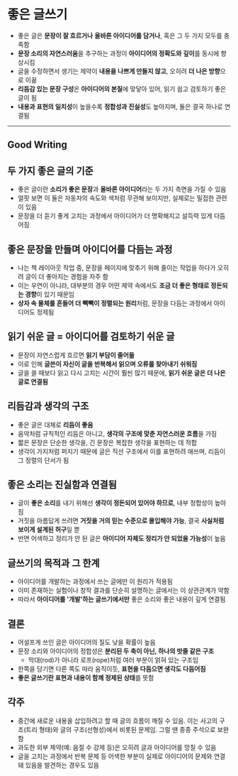 # 좋은 글쓰기


* 좋은 글은 **문장이 잘 흐르거나** **올바른 아이디어를 담거나**, 혹은 그 두 가지 모두를 충족함
* **문장 소리의 자연스러움**을 추구하는 과정이 **아이디어의 정확도와 깊이**를 동시에 향상시킴
* 글을 수정하면서 생기는 제약이 **내용을 나쁘게 만들지 않고**, 오히려 **더 나은 방향**으로 이끎
* **리듬감 있는 문장 구성**은 **아이디어의 본질**에 맞닿아 있어, 읽기 쉽고 검토하기 좋은 글이 됨
* **내용과 표현의 일치성**이 높을수록 **정합성과 진실성**도 높아지며, 둘은 결국 하나로 연결됨

---

Good Writing
------------

두 가지 좋은 글의 기준
-------------

* 좋은 글이란 **소리가 좋은 문장**과 **올바른 아이디어**라는 두 가지 측면을 가질 수 있음
* 얼핏 보면 이 둘은 자동차의 속도와 색처럼 무관해 보이지만, 실제로는 밀접한 관련이 있음
* 문장을 더 듣기 좋게 고치는 과정에서 아이디어가 더 명확해지고 설득력 있게 다듬어짐

좋은 문장을 만들며 아이디어를 다듬는 과정
-----------------------

* 나는 책 레이아웃 작업 중, 문장을 페이지에 맞추기 위해 줄이는 작업을 하다가 오히려 글이 더 좋아지는 경험을 자주 함
* 이는 우연이 아니라, 대부분의 경우 어떤 제약 속에서도 **조금 더 좋은 형태로 정돈되는 경향**이 있기 때문임
* **상자 속 물체를 흔들어 더 빽빽이 정렬되는 원리**처럼, 문장을 다듬는 과정에서 아이디어도 정제됨

읽기 쉬운 글 = 아이디어를 검토하기 쉬운 글
-------------------------

* 문장이 자연스럽게 흐르면 **읽기 부담이 줄어듦**
* 이로 인해 **글쓴이 자신이 글을 반복해서 읽으며 오류를 찾아내기 쉬워짐**
* 글을 쓸 때보다 읽고 다시 고치는 시간이 훨씬 많기 때문에, **읽기 쉬운 글은 더 나은 글로 연결됨**

리듬감과 생각의 구조
-----------

* 좋은 글은 대체로 **리듬이 좋음**
* 음악처럼 규칙적인 리듬은 아니고, **생각의 구조에 맞춘 자연스러운 흐름**을 가짐
* 짧은 문장은 단순한 생각을, 긴 문장은 복잡한 생각을 표현하는 데 적합
* 생각이 가지처럼 퍼지기 때문에 글은 직선 구조에서 이를 표현하려 애쓰며, 리듬이 그 정렬의 단서가 됨

좋은 소리는 진실함과 연결됨
---------------

* 글이 **좋은 소리**를 내기 위해선 **생각이 정돈되어 있어야 하므로**, 내부 정합성이 높아짐
* 거짓을 아름답게 쓰려면 **거짓을 거의 믿는 수준으로 몰입해야 가능**, 결국 **사실처럼 보이게 설계된 허구**일 뿐
* 반면 어색하고 정리가 안 된 글은 **아이디어 자체도 정리가 안 되었을 가능성**이 높음

글쓰기의 목적과 그 한계
-------------

* 아이디어를 개발하는 과정에서 쓰는 글에만 이 원리가 적용됨
* 이미 존재하는 실험이나 창작 결과를 단순히 설명하는 글에서는 이 상관관계가 약함
* 따라서 **아이디어를 '개발'하는 글쓰기에서만** 좋은 소리와 좋은 내용이 깊게 연결됨

결론
--

* 어설프게 쓰인 글은 아이디어의 질도 낮을 확률이 높음
* 문장 소리와 아이디어의 정합성은 **분리된 두 축이 아닌, 하나의 밧줄 같은 구조**
  + 막대(rod)가 아니라 로프(rope)처럼 여러 부분이 얽혀 있는 구조임
* 한쪽을 당기면 다른 쪽도 따라 움직이듯, **표현을 다듬으면 생각도 다듬어짐**
* **좋은 글쓰기란 표현과 내용이 함께 정제된 상태**를 뜻함

각주
--

* 중간에 새로운 내용을 삽입하려고 할 때 글의 흐름이 깨질 수 있음. 이는 사고의 구조(트리 형태)와 글의 구조(선형성)에서 비롯된 문제임. 그럴 땐 종종 주석으로 보완함
* 과도한 외부 제약(예: 음절 수 강제 등)은 오히려 글과 아이디어를 망칠 수 있음
* 글을 고치는 과정에서 반복 문제 등 어색한 부분이 실제로 아이디어의 문제와 연결돼 있음을 발견하는 경우도 있음
